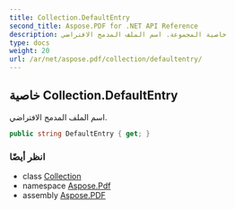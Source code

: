 ```yaml
---
title: Collection.DefaultEntry
second_title: Aspose.PDF for .NET API Reference
description: خاصية المجموعة. اسم الملف المدمج الافتراضي
type: docs
weight: 20
url: /ar/net/aspose.pdf/collection/defaultentry/
---
```

## خاصية Collection.DefaultEntry

اسم الملف المدمج الافتراضي.

```csharp
public string DefaultEntry { get; }
```

### انظر أيضًا

* class [Collection](../)
* namespace [Aspose.Pdf](../../../aspose.pdf/)
* assembly [Aspose.PDF](../../../)